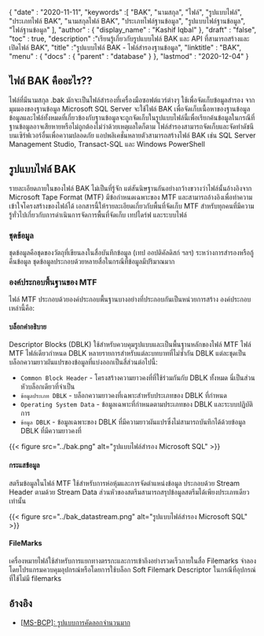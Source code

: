 {
  "date" : "2020-11-11",
  "keywords" :[ "BAK", "นามสกุล", "ไฟล์", "รูปแบบไฟล์", "ประเภทไฟล์ BAK", "นามสกุลไฟล์ BAK", "ประเภทไฟล์ฐานข้อมูล", "รูปแบบไฟล์ฐานข้อมูล", "ไฟล์ฐานข้อมูล" ],
  "author" : {
    "display_name" : "Kashif Iqbal"
},
  "draft" : "false",
  "toc" : true,
  "description" :"เรียนรู้เกี่ยวกับรูปแบบไฟล์ BAK และ API ที่สามารถสร้างและเปิดไฟล์ BAK",
  "title" :"รูปแบบไฟล์ BAK - ไฟล์สำรองฐานข้อมูล",
  "linktitle" : "BAK",
  "menu" : {
    "docs" : {
      "parent" : "database"
}
},
  "lastmod" : "2020-12-04"
}

## ไฟล์ BAK คืออะไร??

ไฟล์ที่มีนามสกุล .bak มักจะเป็นไฟล์สำรองที่เครื่องมือซอฟต์แวร์ต่างๆ ใช้เพื่อจัดเก็บข้อมูลสำรอง จากมุมมองของฐานข้อมูล Microsoft SQL Server จะใช้ไฟล์ BAK เพื่อจัดเก็บเนื้อหาของฐานข้อมูล ข้อมูลและไฟล์ทั้งหมดที่เกี่ยวข้องกับฐานข้อมูลจะถูกจัดเก็บในรูปแบบไฟล์นี้เพื่อเรียกค้นข้อมูลในกรณีที่ฐานข้อมูลอาจเสียหายหรือไม่ถูกต้องไม่ว่าด้วยเหตุผลใดก็ตาม ไฟล์สำรองสามารถจัดเก็บและจัดทำดัชนีบนเซิร์ฟเวอร์อื่นเพื่อความปลอดภัย แอปพลิเคชั่นหลายตัวสามารถสร้างไฟล์ BAK เช่น SQL Server Management Studio, Transact-SQL และ Windows PowerShell

## รูปแบบไฟล์ BAK

รายละเอียดภายในของไฟล์ BAK ไม่เป็นที่รู้จัก แต่สันนิษฐานกันอย่างกว้างขวางว่าไฟล์นั้นอ้างอิงจาก Microsoft Tape Format (MTF) มีข้อกำหนดเฉพาะของ MTF และสามารถอ้างอิงเพื่อทำความเข้าใจโครงสร้างของไฟล์ได้ เอกสารนี้ให้รายละเอียดเกี่ยวกับพื้นที่จัดเก็บ MTF สำหรับทุกคนที่มีความรู้ทั่วไปเกี่ยวกับการดำเนินการจัดการพื้นที่จัดเก็บ เทปไดร์ฟ และระบบไฟล์

### ชุดข้อมูล

ชุดข้อมูลคือชุดของวัตถุที่เขียนลงในสื่อบันทึกข้อมูล (เทป ออปติคัลดิสก์ ฯลฯ) ระหว่างการสำรองหรือกู้คืนข้อมูล ชุดข้อมูลประกอบด้วยหลายสื่อในกรณีที่ข้อมูลมีปริมาณมาก

### องค์ประกอบพื้นฐานของ MTF

ไฟล์ MTF ประกอบด้วยองค์ประกอบพื้นฐานบางอย่างที่ประกอบกันเป็นหน่วยการสร้าง องค์ประกอบเหล่านี้คือ:

#### บล็อกคำอธิบาย

Descriptor Blocks (DBLK) ใช้สำหรับควบคุมรูปแบบและเป็นพื้นฐานหลักของไฟล์ MTF ไฟล์ MTF ไฟล์เดียวกำหนด DBLK หลายรายการสำหรับแต่ละบทบาทที่ไม่ซ้ำกัน DBLK แต่ละชุดเป็นบล็อกความยาวผันแปรของข้อมูลที่แบ่งออกเป็นสี่ส่วนต่อไปนี้:

* `Common Block Header` - โครงสร้างความยาวคงที่ที่ใช้ร่วมกันกับ DBLK ทั้งหมด นี่เป็นส่วนหัวบล็อกเดียวที่จำเป็น
* `ข้อมูลประเภท DBLK` - บล็อกความยาวคงที่เฉพาะสำหรับประเภทของ DBLK ที่กำหนด
* `Operating System Data` - ข้อมูลเฉพาะที่กำหนดตามประเภทของ DBLK และระบบปฏิบัติการ
* `ข้อมูล DBLK` - ข้อมูลเฉพาะของ DBLK ที่มีความยาวผันแปรซึ่งไม่สามารถบันทึกได้ด้วยข้อมูล DBLK ที่มีความยาวคงที่

 {{< figure src="../bak.png" alt="รูปแบบไฟล์สำรอง Microsoft SQL" >}}

#### กระแสข้อมูล

สตรีมข้อมูลในไฟล์ MTF ใช้สำหรับการห่อหุ้มและการจัดตำแหน่งข้อมูล ประกอบด้วย Stream Header ตามด้วย Stream Data ส่วนหัวของสตรีมสามารถสรุปข้อมูลสตรีมได้เพียงประเภทเดียวเท่านั้น

{{< figure src="../bak_datastream.png" alt="รูปแบบไฟล์สำรอง Microsoft SQL" >}}

#### FileMarks

เครื่องหมายไฟล์ใช้สำหรับการแยกทางตรรกะและการเข้าถึงอย่างรวดเร็วภายในสื่อ Filemarks จำลองโดยโปรแกรมควบคุมอุปกรณ์หรือโดยการใช้บล็อก Soft Filemark Descriptor ในกรณีที่อุปกรณ์ที่ใช้ไม่มี filemarks

## อ้างอิง ##

* [[MS-BCP]: รูปแบบการคัดลอกจำนวนมาก](https://learn.microsoft.com/en-us/openspecs/sql_data_portability/ms-bcp/54965c4d-34c7-400d-b970-1007984315a5?redirectedfrom=MSDN)

